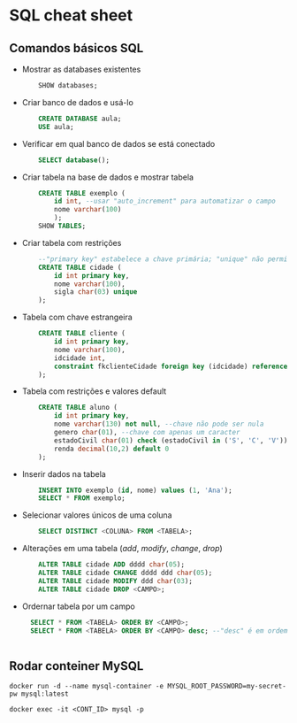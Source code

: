 # SQL cheat sheet

## Comandos básicos SQL

- Mostrar as databases existentes
    
    ```sql
        SHOW databases;
    ```
    
- Criar banco de dados e usá-lo

    ```sql
        CREATE DATABASE aula;
        USE aula;
    ```
    
- Verificar em qual banco de dados se está conectado

    ```sql
        SELECT database();
    ```
    
- Criar tabela na base de dados e mostrar tabela

    ~~~sql
        CREATE TABLE exemplo (
            id int, --usar "auto_increment" para automatizar o campo
            nome varchar(100)
            );
        SHOW TABLES;
    ~~~
    
- Criar tabela com restrições

    ```sql
        --"primary key" estabelece a chave primária; "unique" não permite repetições.
        CREATE TABLE cidade (
            id int primary key,
            nome varchar(100),
            sigla char(03) unique
        );
    ```
    
- Tabela com chave estrangeira

    ```sql
        CREATE TABLE cliente (
            id int primary key,
            nome varchar(100),
            idcidade int,
            constraint fkclienteCidade foreign key (idcidade) references cidade(id)
        );
    ```
    
- Tabela com restrições e valores default
    
    ```sql
        CREATE TABLE aluno (
            id int primary key,
            nome varchar(130) not null, --chave não pode ser nula
            genero char(01), --chave com apenas um caracter
            estadoCivil char(01) check (estadoCivil in ('S', 'C', 'V')), --precisa ser um dos 3 valores
            renda decimal(10,2) default 0
        );
    ```
    
- Inserir dados na tabela

    ```sql
        INSERT INTO exemplo (id, nome) values (1, 'Ana');
        SELECT * FROM exemplo;
    ```
    
- Selecionar valores únicos de uma coluna

    ```sql
        SELECT DISTINCT <COLUNA> FROM <TABELA>;
    ```
    
- Alterações em uma tabela (_add_, _modify_, _change_, _drop_)

    ```sql
        ALTER TABLE cidade ADD dddd char(05);
        ALTER TABLE cidade CHANGE dddd ddd char(05);
        ALTER TABLE cidade MODIFY ddd char(03);
        ALTER TABLE cidade DROP <CAMPO>;
    ```
    

- Ordernar tabela por um campo

  ```sql
    SELECT * FROM <TABELA> ORDER BY <CAMPO>;
    SELECT * FROM <TABELA> ORDER BY <CAMPO> desc; --"desc" é em ordem descendente
  ```
```
  ```

## Rodar conteiner MySQL

`docker run -d --name mysql-container -e MYSQL_ROOT_PASSWORD=my-secret-pw mysql:latest`

`docker exec -it <CONT_ID> mysql -p`
